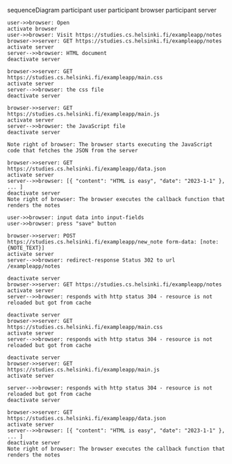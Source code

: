 sequenceDiagram
    participant user
    participant browser
    participant server

    user->>browser: Open
    activate browser
    user->>browser: Visit https://studies.cs.helsinki.fi/exampleapp/notes
    browser->>server: GET https://studies.cs.helsinki.fi/exampleapp/notes
    activate server
    server-->>browser: HTML document
    deactivate server

    browser->>server: GET https://studies.cs.helsinki.fi/exampleapp/main.css
    activate server
    server-->>browser: the css file
    deactivate server

    browser->>server: GET https://studies.cs.helsinki.fi/exampleapp/main.js
    activate server
    server-->>browser: the JavaScript file
    deactivate server

    Note right of browser: The browser starts executing the JavaScript code that fetches the JSON from the server

    browser->>server: GET https://studies.cs.helsinki.fi/exampleapp/data.json
    activate server
    server-->>browser: [{ "content": "HTML is easy", "date": "2023-1-1" }, ... ]
    deactivate server
    Note right of browser: The browser executes the callback function that renders the notes

    user->>browser: input data into input-fields
    user->>browser: press "save" button

    browser->>server: POST https://studies.cs.helsinki.fi/exampleapp/new_note form-data: [note: {NOTE_TEXT}]
    activate server
    server-->>browser: redirect-response Status 302 to url /exampleapp/notes

    deactivate server
    browser->>server: GET https://studies.cs.helsinki.fi/exampleapp/notes
    activate server
    server-->>browser: responds with http status 304 - resource is not reloaded but got from cache

    deactivate server
    browser->>server: GET https://studies.cs.helsinki.fi/exampleapp/main.css
    activate server
    server-->>browser: responds with http status 304 - resource is not reloaded but got from cache

    deactivate server
    browser->>server: GET https://studies.cs.helsinki.fi/exampleapp/main.js
    activate server

    server-->>browser: responds with http status 304 - resource is not reloaded but got from cache
    deactivate server

    browser->>server: GET https://studies.cs.helsinki.fi/exampleapp/data.json
    activate server
    server-->>browser: [{ "content": "HTML is easy", "date": "2023-1-1" }, ... ]
    deactivate server
    Note right of browser: The browser executes the callback function that renders the notes